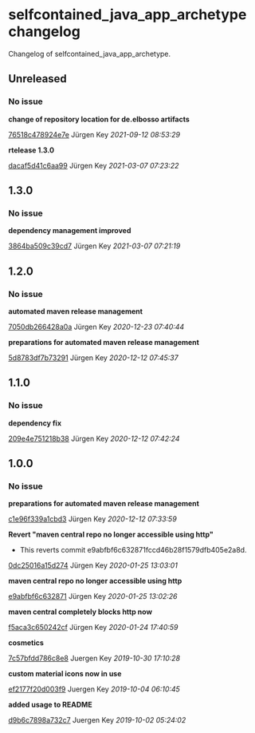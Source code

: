 # selfcontained_java_app_archetype changelog

Changelog of selfcontained_java_app_archetype.

## Unreleased
### No issue

**change of repository location for de.elbosso artifacts**


[76518c478924e7e](https://github.com/elbosso/selfcontained_java_app_archetype/commit/76518c478924e7e) Jürgen Key *2021-09-12 08:53:29*

**rtelease 1.3.0**


[dacaf5d41c6aa99](https://github.com/elbosso/selfcontained_java_app_archetype/commit/dacaf5d41c6aa99) Jürgen Key *2021-03-07 07:23:22*


## 1.3.0
### No issue

**dependency management improved**


[3864ba509c39cd7](https://github.com/elbosso/selfcontained_java_app_archetype/commit/3864ba509c39cd7) Jürgen Key *2021-03-07 07:21:19*


## 1.2.0
### No issue

**automated maven release management**


[7050db266428a0a](https://github.com/elbosso/selfcontained_java_app_archetype/commit/7050db266428a0a) Jürgen Key *2020-12-23 07:40:44*

**preparations for automated maven release management**


[5d8783df7b73291](https://github.com/elbosso/selfcontained_java_app_archetype/commit/5d8783df7b73291) Jürgen Key *2020-12-12 07:45:37*


## 1.1.0
### No issue

**dependency fix**


[209e4e751218b38](https://github.com/elbosso/selfcontained_java_app_archetype/commit/209e4e751218b38) Jürgen Key *2020-12-12 07:42:24*


## 1.0.0
### No issue

**preparations for automated maven release management**


[c1e96f339a1cbd3](https://github.com/elbosso/selfcontained_java_app_archetype/commit/c1e96f339a1cbd3) Jürgen Key *2020-12-12 07:33:59*

**Revert "maven central repo no longer accessible using http"**

 * This reverts commit e9abfbf6c632871fccd46b28f1579dfb405e2a8d.

[0dc25016a15d274](https://github.com/elbosso/selfcontained_java_app_archetype/commit/0dc25016a15d274) Jürgen Key *2020-01-25 13:03:01*

**maven central repo no longer accessible using http**


[e9abfbf6c632871](https://github.com/elbosso/selfcontained_java_app_archetype/commit/e9abfbf6c632871) Jürgen Key *2020-01-25 13:02:26*

**maven central completely blocks http now**


[f5aca3c650242cf](https://github.com/elbosso/selfcontained_java_app_archetype/commit/f5aca3c650242cf) Jürgen Key *2020-01-24 17:40:59*

**cosmetics**


[7c57bfdd786c8e8](https://github.com/elbosso/selfcontained_java_app_archetype/commit/7c57bfdd786c8e8) Juergen Key *2019-10-30 17:10:28*

**custom material icons now in use**


[ef2177f20d003f9](https://github.com/elbosso/selfcontained_java_app_archetype/commit/ef2177f20d003f9) Juergen Key *2019-10-04 06:10:45*

**added usage to README**


[d9b6c7898a732c7](https://github.com/elbosso/selfcontained_java_app_archetype/commit/d9b6c7898a732c7) Juergen Key *2019-10-02 05:24:02*


